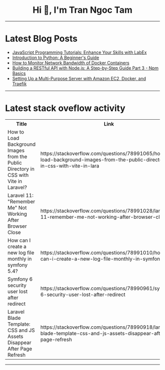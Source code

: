 <h1 align="center">Hi 👋, I'm Tran Ngoc Tam</h1>

---

# Latest Blog Posts 
<!-- BLOG-POST-LIST:START -->
- [JavaScript Programming Tutorials: Enhance Your Skills with LabEx](https://dev.to/labex/javascript-programming-tutorials-enhance-your-skills-with-labex-ie1)
- [Introduction to Python: A Beginner&#39;s Guide](https://dev.to/ragendhu_ss_7f45f1b68cada/introduction-to-python-a-beginners-guide-56ml)
- [How to Monitor Network Bandwidth of Docker Containers](https://dev.to/syedsadatali/how-to-monitor-network-bandwidth-of-docker-containers-1i3e)
- [Building a RESTful API with Node.js: A Step-by-Step Guide Part 3 - Npm Basics](https://dev.to/hakimmohamed/building-a-restful-api-with-nodejs-a-step-by-step-guide-part-3-npm-basics-4858)
- [Setting Up a Multi-Purpose Server with Amazon EC2, Docker, and Traefik](https://dev.to/ttoss/setting-up-a-multi-purpose-server-with-amazon-ec2-docker-and-traefik-2c0)
<!-- BLOG-POST-LIST:END -->

---

# Latest stack oveflow activity
<table>
  <tr><th>Title</th><th>Link</th></tr>
  <!-- STACKOVERFLOW:START --><tr><td>How to Load Background Images from the Public Directory in CSS with Vite in Laravel?</td><td>https://stackoverflow.com/questions/78991065/how-to-load-background-images-from-the-public-directory-in-css-with-vite-in-lara</td></tr><tr><td>Laravel 11: &quot;Remember Me&quot; Not Working After Browser Close</td><td>https://stackoverflow.com/questions/78991028/laravel-11-remember-me-not-working-after-browser-close</td></tr><tr><td>How can I create a new log file monthly in symfony 5.4?</td><td>https://stackoverflow.com/questions/78991010/how-can-i-create-a-new-log-file-monthly-in-symfony-5-4</td></tr><tr><td>Symfony 6 security user lost after redirect</td><td>https://stackoverflow.com/questions/78990961/symfony-6-security-user-lost-after-redirect</td></tr><tr><td>Laravel Blade Template: CSS and JS Assets Disappear After Page Refresh</td><td>https://stackoverflow.com/questions/78990918/laravel-blade-template-css-and-js-assets-disappear-after-page-refresh</td></tr><!-- STACKOVERFLOW:END -->
</table>

---


